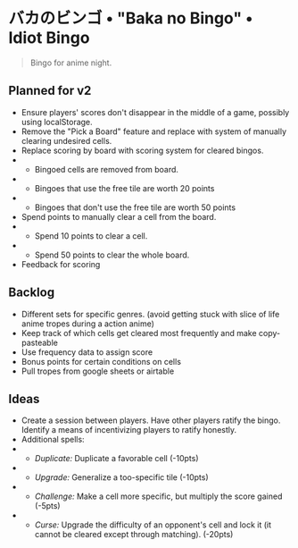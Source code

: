 # バカのビンゴ • "Baka no Bingo" • Idiot Bingo
> Bingo for anime night.

## Planned for v2
- Ensure players' scores don't disappear in the middle of a game, possibly using localStorage.
- Remove the "Pick a Board" feature and replace with system of manually clearing undesired cells.
- Replace scoring by board with scoring system for cleared bingos.
- - Bingoed cells are removed from board.
- - Bingoes that use the free tile are worth 20 points
- - Bingoes that don't use the free tile are worth 50 points
- Spend points to manually clear a cell from the board.
- - Spend 10 points to clear a cell.
- - Spend 50 points to clear the whole board.
- Feedback for scoring

## Backlog
- Different sets for specific genres. (avoid getting stuck with slice of life anime tropes during a action anime)
- Keep track of which cells get cleared most frequently and make copy-pasteable
- Use frequency data to assign score
- Bonus points for certain conditions on cells
- Pull tropes from google sheets or airtable

## Ideas
- Create a session between players. Have other players ratify the bingo. Identify a means of incentivizing players to ratify honestly.
- Additional spells:
- - _*Duplicate:*_ Duplicate a favorable cell (-10pts)
- - _*Upgrade:*_ Generalize a too-specific tile (-10pts)
- - _*Challenge:*_ Make a cell more specific, but multiply the score gained (-5pts)
- - _*Curse:*_ Upgrade the difficulty of an opponent's cell and lock it (it cannot be cleared except through matching). (-20pts)